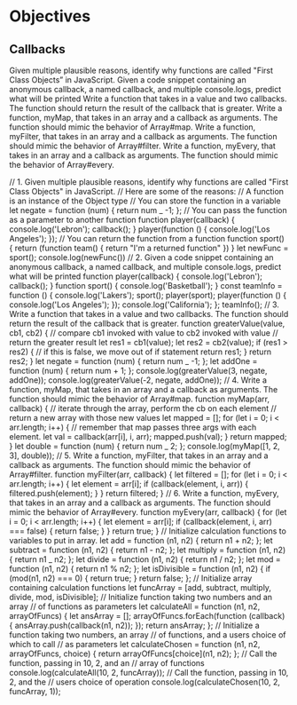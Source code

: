 # **Objectives**

## **Callbacks**

Given multiple plausible reasons, identify why functions are called "First Class Objects” in JavaScript.
Given a code snippet containing an anonymous callback, a named callback, and multiple console.logs, predict what will be printed
Write a function that takes in a value and two callbacks. The function should return the result of the callback that is greater.
Write a function, myMap, that takes in an array and a callback as arguments. The function should mimic the behavior of Array#map.
Write a function, myFilter, that takes in an array and a callback as arguments. The function should mimic the behavior of Array#filter.
Write a function, myEvery, that takes in an array and a callback as arguments. The function should mimic the behavior of Array#every.

// 1. Given multiple plausible reasons, identify why functions are called "First Class Objects" in JavaScript.
// Here are some of the reasons:
// A function is an instance of the Object type
// You can store the function in a variable
let negate = function (num) {
return num _ -1;
};
// You can pass the function as a parameter to another function
function player(callback) {
console.log('Lebron');
callback();
}
player(function () {
console.log('Los Angeles');
});
// You can return the function from a function
function sport() {
return (function team() {
return "I'm a returned function"
})
}
let newFunc = sport();
console.log(newFunc())
// 2. Given a code snippet containing an anonymous callback, a named callback, and multiple console.logs, predict what will be printed
function player(callback) {
console.log('Lebron');
callback();
}
function sport() {
console.log('Basketball');
}
const teamInfo = function () {
console.log('Lakers');
sport();
player(sport);
player(function () {
console.log('Los Angeles');
});
console.log('California');
};
teamInfo();
// 3. Write a function that takes in a value and two callbacks. The function should return the result of the callback that is greater.
function greaterValue(value, cb1, cb2) {
// compare cb1 invoked with value to cb2 invoked with value
// return the greater result
let res1 = cb1(value);
let res2 = cb2(value);
if (res1 > res2) {
// if this is false, we move out of if statement
return res1;
}
return res2;
}
let negate = function (num) {
return num _ -1;
};
let addOne = function (num) {
return num + 1;
};
console.log(greaterValue(3, negate, addOne));
console.log(greaterValue(-2, negate, addOne));
// 4. Write a function, myMap, that takes in an array and a callback as arguments. The function should mimic the behavior of Array#map.
function myMap(arr, callback) {
// iterate through the array, perform the cb on each element
// return a new array with those new values
let mapped = [];
for (let i = 0; i < arr.length; i++) {
// remember that map passes three args with each element.
let val = callback(arr[i], i, arr);
mapped.push(val);
}
return mapped;
}
let double = function (num) {
return num _ 2;
};
console.log(myMap([1, 2, 3], double));
// 5. Write a function, myFilter, that takes in an array and a callback as arguments. The function should mimic the behavior of Array#filter.
function myFilter(arr, callback) {
let filtered = [];
for (let i = 0; i < arr.length; i++) {
let element = arr[i];
if (callback(element, i, arr)) {
filtered.push(element);
}
}
return filtered;
}
// 6. Write a function, myEvery, that takes in an array and a callback as arguments. The function should mimic the behavior of Array#every.
function myEvery(arr, callback) {
for (let i = 0; i < arr.length; i++) {
let element = arr[i];
if (callback(element, i, arr) === false) {
return false;
}
}
return true;
}
// Initialize calculation functions to variables to put in array.
let add = function (n1, n2) {
return n1 + n2;
};
let subtract = function (n1, n2) {
return n1 - n2;
};
let multiply = function (n1, n2) {
return n1 _ n2;
};
let divide = function (n1, n2) {
return n1 / n2;
};
let mod = function (n1, n2) {
return n1 % n2;
};
let isDivisible = function (n1, n2) {
if (mod(n1, n2) === 0) {
return true;
}
return false;
};
// Initialize array containing calculation functions
let funcArray = [add, subtract, multiply, divide, mod, isDivisible];
// Initialize function taking two numbers and an array
// of functions as parameters
let calculateAll = function (n1, n2, arrayOfFuncs) {
let ansArray = [];
arrayOfFuncs.forEach(function (callback) {
ansArray.push(callback(n1, n2));
});
return ansArray;
};
// Initialize a function taking two numbers, an array
// of functions, and a users choice of which to call
// as parameters
let calculateChosen = function (n1, n2, arrayOfFuncs, choice) {
return arrayOfFuncs[choice](n1, n2);
};
// Call the function, passing in 10, 2, and an
// array of functions
console.log(calculateAll(10, 2, funcArray));
// Call the function, passing in 10, 2, and the
// users choice of operation
console.log(calculateChosen(10, 2, funcArray, 1));
